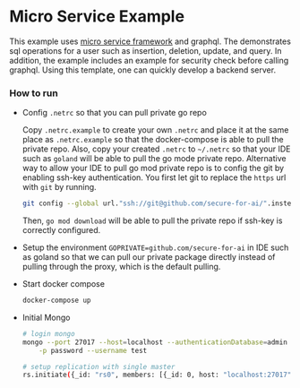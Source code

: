 # Micro Service Example
This example uses [micro service framework](https://github.com/0-haha/microsvs) and graphql.
The demonstrates sql operations for a user such as insertion, deletion, update, and query.
In addition, the example includes an example for security check before calling graphql.
Using this template, one can quickly develop a backend server.

### How to run
- Config `.netrc` so that you can pull private go repo

    Copy `.netrc.example` to create your own `.netrc` and place it
    at the same place as `.netrc.example` so that the docker-compose
    is able to pull the private repo. Also, copy your created `.netrc`
    to `~/.netrc` so that your IDE such as `goland` will be able to
    pull the go mode private repo. Alternative way to allow your IDE to
    pull go mod private repo is to config the git by enabling ssh-key
    authentication. You first let git to replace the `https` url with
    `git` by running.

    ```bash
    git config --global url."ssh://git@github.com/secure-for-ai/".insteadOf "https://github.com/secure-for-ai/"
    ```

    Then, `go mod download` will be able to pull the private repo if
    ssh-key is correctly configured.

- Setup the environment `GOPRIVATE=github.com/secure-for-ai` in IDE such as
  goland so that we can pull our private package directly instead of pulling
  through the proxy, which is the default pulling.

- Start docker compose
    ```bash
    docker-compose up
    ```

- Initial Mongo
    ```bash
    # login mongo
    mongo --port 27017 --host=localhost --authenticationDatabase=admin \
        -p password --username test
    ```

    ```bash
    # setup replication with single master
    rs.initiate({_id: "rs0", members: [{_id: 0, host: "localhost:27017"}] })
    ```
